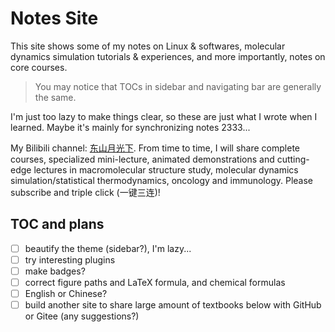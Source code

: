 # Notes Site

This site shows some of my notes on Linux \& softwares, molecular dynamics simulation tutorials \& experiences, and more importantly, notes on core courses.

> You may notice that TOCs in sidebar and navigating bar are generally the same.

I'm just too lazy to make things clear, so these are just what I wrote when I learned. Maybe it's mainly for synchronizing notes 2333...

My Bilibili channel: [东山月光下](https://space.bilibili.com/441196634). From time to time, I will share complete courses, specialized mini-lecture, animated demonstrations and cutting-edge lectures in macromolecular structure study, molecular dynamics simulation/statistical thermodynamics, oncology and immunology. Please subscribe and triple click (一键三连)!

## TOC and plans

- [ ] beautify the theme (sidebar?), I'm lazy...
- [ ] try interesting plugins
- [ ] make badges?
- [ ] correct figure paths and LaTeX formula, and chemical formulas
- [ ] English or Chinese?
- [ ] build another site to share large amount of textbooks below with GitHub or Gitee (any suggestions?)
